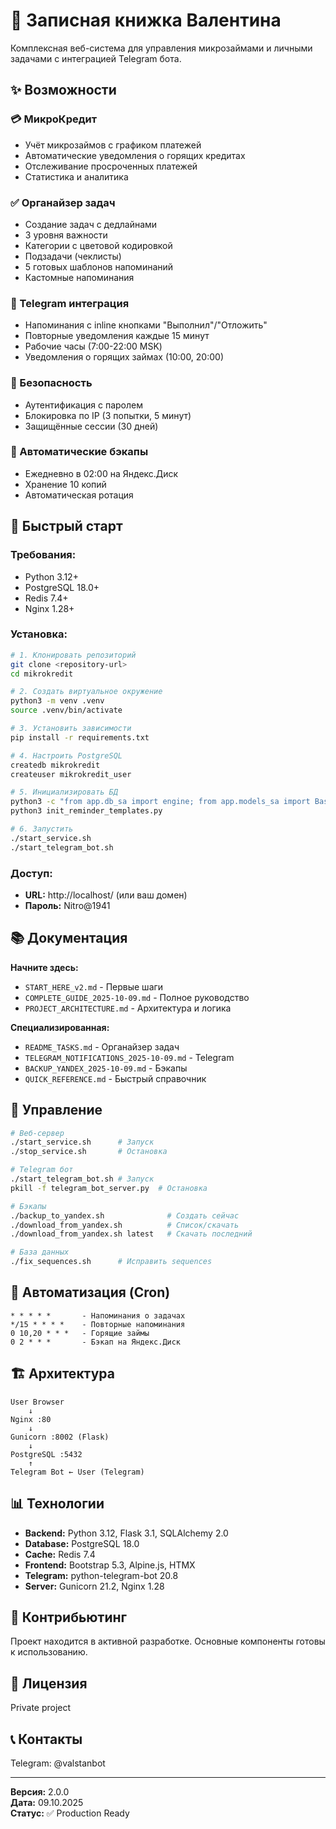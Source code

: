 # 📖 Записная книжка Валентина

Комплексная веб-система для управления микрозаймами и личными задачами с интеграцией Telegram бота.

## ✨ Возможности

### 💳 МикроКредит
- Учёт микрозаймов с графиком платежей
- Автоматические уведомления о горящих кредитах
- Отслеживание просроченных платежей
- Статистика и аналитика

### ✅ Органайзер задач
- Создание задач с дедлайнами
- 3 уровня важности
- Категории с цветовой кодировкой
- Подзадачи (чеклисты)
- 5 готовых шаблонов напоминаний
- Кастомные напоминания

### 📱 Telegram интеграция
- Напоминания с inline кнопками "Выполнил"/"Отложить"
- Повторные уведомления каждые 15 минут
- Рабочие часы (7:00-22:00 MSK)
- Уведомления о горящих займах (10:00, 20:00)

### 🔐 Безопасность
- Аутентификация с паролем
- Блокировка по IP (3 попытки, 5 минут)
- Защищённые сессии (30 дней)

### 💾 Автоматические бэкапы
- Ежедневно в 02:00 на Яндекс.Диск
- Хранение 10 копий
- Автоматическая ротация

## 🚀 Быстрый старт

### Требования:
- Python 3.12+
- PostgreSQL 18.0+
- Redis 7.4+
- Nginx 1.28+

### Установка:

```bash
# 1. Клонировать репозиторий
git clone <repository-url>
cd mikrokredit

# 2. Создать виртуальное окружение
python3 -m venv .venv
source .venv/bin/activate

# 3. Установить зависимости
pip install -r requirements.txt

# 4. Настроить PostgreSQL
createdb mikrokredit
createuser mikrokredit_user

# 5. Инициализировать БД
python3 -c "from app.db_sa import engine; from app.models_sa import Base; Base.metadata.create_all(bind=engine)"
python3 init_reminder_templates.py

# 6. Запустить
./start_service.sh
./start_telegram_bot.sh
```

### Доступ:
- **URL:** http://localhost/ (или ваш домен)
- **Пароль:** Nitro@1941

## 📚 Документация

**Начните здесь:**
- `START_HERE_v2.md` - Первые шаги
- `COMPLETE_GUIDE_2025-10-09.md` - Полное руководство
- `PROJECT_ARCHITECTURE.md` - Архитектура и логика

**Специализированная:**
- `README_TASKS.md` - Органайзер задач
- `TELEGRAM_NOTIFICATIONS_2025-10-09.md` - Telegram
- `BACKUP_YANDEX_2025-10-09.md` - Бэкапы
- `QUICK_REFERENCE.md` - Быстрый справочник

## 🔧 Управление

```bash
# Веб-сервер
./start_service.sh      # Запуск
./stop_service.sh       # Остановка

# Telegram бот
./start_telegram_bot.sh # Запуск
pkill -f telegram_bot_server.py  # Остановка

# Бэкапы
./backup_to_yandex.sh              # Создать сейчас
./download_from_yandex.sh          # Список/скачать
./download_from_yandex.sh latest   # Скачать последний

# База данных
./fix_sequences.sh      # Исправить sequences
```

## 🔄 Автоматизация (Cron)

```
* * * * *       - Напоминания о задачах
*/15 * * * *    - Повторные напоминания
0 10,20 * * *   - Горящие займы
0 2 * * *       - Бэкап на Яндекс.Диск
```

## 🏗️ Архитектура

```
User Browser
    ↓
Nginx :80
    ↓
Gunicorn :8002 (Flask)
    ↓
PostgreSQL :5432
    ↑
Telegram Bot ← User (Telegram)
```

## 📊 Технологии

- **Backend:** Python 3.12, Flask 3.1, SQLAlchemy 2.0
- **Database:** PostgreSQL 18.0
- **Cache:** Redis 7.4
- **Frontend:** Bootstrap 5.3, Alpine.js, HTMX
- **Telegram:** python-telegram-bot 20.8
- **Server:** Gunicorn 21.2, Nginx 1.28

## 🤝 Контрибьютинг

Проект находится в активной разработке. Основные компоненты готовы к использованию.

## 📄 Лицензия

Private project

## 📞 Контакты

Telegram: @valstanbot

---

**Версия:** 2.0.0  
**Дата:** 09.10.2025  
**Статус:** ✅ Production Ready
